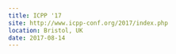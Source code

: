 ```yaml
---
title: ICPP '17
site: http://www.icpp-conf.org/2017/index.php
location: Bristol, UK
date: 2017-08-14
---
```

